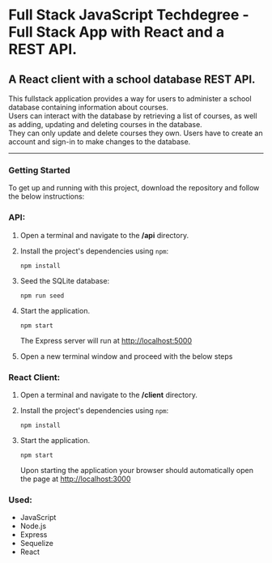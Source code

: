 
# Full Stack JavaScript Techdegree - Full Stack App with React and a REST API.
## A React client with a school database REST API.

This fullstack application provides a way for users to administer a school database containing information about courses.   
Users can interact with the database by retrieving a list of courses, as well as adding, updating and deleting courses in the database.  
They can only update and delete courses they own.
Users have to create an account and sign-in to make changes to the database.


***
### Getting Started

To get up and running with this project, download the repository and follow the below instructions:


### API:

1. Open a terminal and navigate to the **/api** directory.
2. Install the project's dependencies using `npm`:

   ```
   npm install

   ```

3. Seed the SQLite database:

   ```
   npm run seed
   ```

4. Start the application.

   ```
   npm start
   ```

   The Express server will run at [http://localhost:5000](http://localhost:5000)
5. Open a new terminal window and proceed with the below steps


### React Client:

1. Open a terminal and navigate to the **/client** directory.
2. Install the project's dependencies using `npm`:

   ```
   npm install

   ```
3. Start the application.

   ```
   npm start
   ```
  
   Upon starting the application your browser should automatically open the page at [http://localhost:3000](http://localhost:3000)


### Used:

- JavaScript
- Node.js
- Express
- Sequelize
- React


